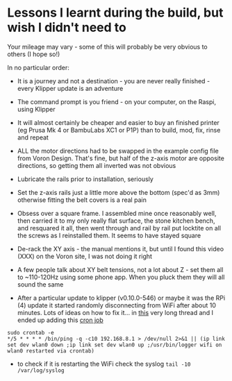 # Lessons I learnt during the build, but wish I didn't need to
Your mileage may vary - some of this will probably be very obvious to others (I hope so!)

In no particular order:
- It is a journey and not a destination - you are never really finished - every Klipper update is an adventure
- The command prompt is you friend - on your computer, on the Raspi, using Klipper
- It will almost certainly be cheaper and easier to buy an finished printer (eg Prusa Mk 4 or BambuLabs XC1 or P1P) than to build, mod, fix, rinse and repeat

- ALL the motor directions had to be swapped in the example config file from Voron Design. That's fine, but half of the z-axis motor are opposite directions, so getting them all inverted was not obvious
- Lubricate the rails prior to installation, seriously
- Set the z-axis rails just a little more above the bottom (spec'd as 3mm) otherwise fitting the belt covers is a real pain
- Obsess over a square frame. I assembled mine once reasonably well, then carried it to my only really flat surface, the stone kitchen bench, and resquared it all, then went through and rail by rail put locktite on all the screws as I reinstalled them. It seems to have stayed square
- De-rack the XY axis - the manual mentions it, but until I found this video (XXX) on the Voron site, I was not doing it right
- A few people talk about XY belt tensions, not a lot about Z - set them all to ~110-120Hz using some phone app. When you pluck them they will all sound the same
- After a particular update to klipper (v0.10.0-546) or maybe it was the RPi (4) update it started randomly disconnecting from WiFi after about 10 minutes. Lots of ideas on how to fix it... in [this](https://community.octoprint.org/t/octopi-losing-network-connection-mid-print/16315/163) very long thread and I ended up adding this [cron job](https://gist.github.com/jacobpretorius/1c479ec38e8021196215fd2e9ae74675)
```
sudo crontab -e
*/5 * * * * /bin/ping -q -c10 192.168.8.1 > /dev/null 2>&1 || (ip link set dev wlan0 down ;ip link set dev wlan0 up ;/usr/bin/logger wifi on wlan0 restarted via crontab)
```
- to check if it is restarting the WiFi check the syslog ` tail -10 /var/log/syslog `
